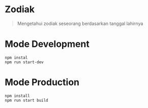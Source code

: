 # Zodiak

> Mengetahui zodiak seseorang berdasarkan tanggal lahirnya

# Mode Development
    npm instal
    npm run start-dev

# Mode Production
    npm install
    npm run start build
